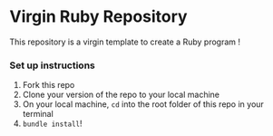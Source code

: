 # Virgin Ruby Repository

This repository is a virgin template to create a Ruby program !

### Set up instructions

1. Fork this repo
2. Clone your version of the repo to your local machine
3. On your local machine, `cd` into the root folder of this repo in your terminal
4. `bundle install`!